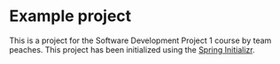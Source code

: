 # Example project

This is a project for the Software Development Project 1 course by team peaches. This project has been initialized using the [Spring Initializr](https://start.spring.io/).
